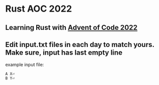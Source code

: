 # Rust AOC 2022
 
## Learning Rust with [Advent of Code 2022](https://adventofcode.com/2022)
## Edit input.txt files in each day to match yours. Make sure, input has last empty line 
example input file:
```
A X⏎
B Y⏎

```
